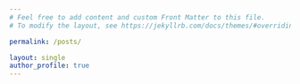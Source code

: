 ```yaml
---
# Feel free to add content and custom Front Matter to this file.
# To modify the layout, see https://jekyllrb.com/docs/themes/#overriding-theme-defaults

permalink: /posts/

layout: single
author_profile: true
---
```

